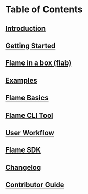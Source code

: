 # Table of Contents

## [Introduction](01-introduction.md)

## [Getting Started](02-getting-started.md)

## [Flame in a box (fiab)](03-fiab.md)

## [Examples](04-examples.md)

## [Flame Basics](05-flame-basics.md)

## [Flame CLI Tool](06-flamectl.md)

## [User Workflow](07-user-workflow.md)

## [Flame SDK](08-flame-sdk.md)

## [Changelog](09-changelog.md)

## [Contributor Guide](10-contributor-guide.md)
